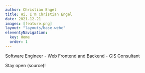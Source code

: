 ```yaml
---
author: Christian Engel
title: Hi, I'm Christian Engel
date: 2021-12-21
images: [feature.png]
layout: "layouts/base.webc"
eleventyNavigation:
  key: Home
  order: 1
---
```


Software Engineer - Web Frontend and Backend - GIS Consultant

Stay open (source)!
